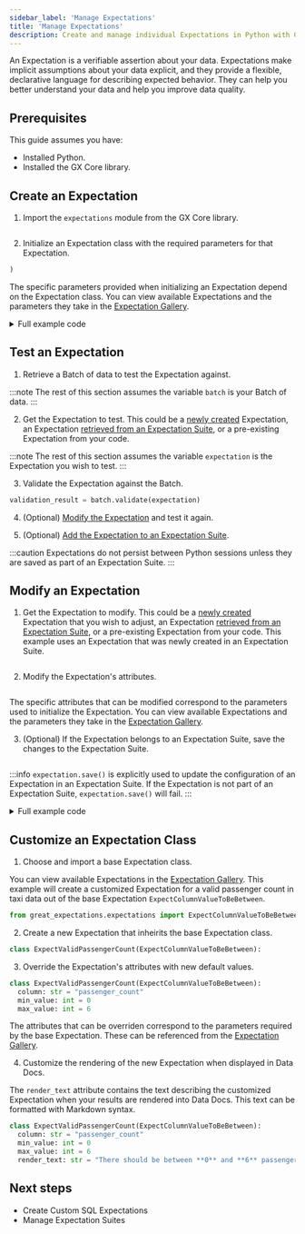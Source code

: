 ```yaml
---
sidebar_label: 'Manage Expectations'
title: 'Manage Expectations'
description: Create and manage individual Expectations in Python with GX Core.
---
```


An Expectation is a verifiable assertion about your data. Expectations make implicit assumptions about your data explicit, and they provide a flexible, declarative language for describing expected behavior. They can help you better understand your data and help you improve data quality. 

## Prerequisites

This guide assumes you have:

- Installed Python.
- Installed the GX Core library.

## Create an Expectation

1. Import the `expectations` module from the GX Core library.
   
  ```python name="tests/integration/docusaurus/core/expectations/create_an_expectation.py imports"
  ```

2. Initialize an Expectation class with the required parameters for that Expectation.

  ```python name="tests/integration/docusaurus/core/expectations/create_an_expectation.py initialize Expectations"
)
  ```

  The specific parameters provided when initializing an Expectation depend on the Expectation class.  You can view available Expectations and the parameters they take in the [Expectation Gallery](https://greatexpectations.io/expectations).

<details><summary>Full example code</summary>
<p>

```python name="tests/integration/docusaurus/core/expectations/create_an_expectation.py full example code"
```

</p>
</details>

## Test an Expectation

1. Retrieve a Batch of data to test the Expectation against.

  :::note
  The rest of this section assumes the variable `batch` is your Batch of data.
  :::

2. Get the Expectation to test.  This could be a [newly created](#create-an-expectation) Expectation, an Expectation [retrieved from an Expectation Suite](/core/expectation_suites/manage_expectation_suites.md#get-an-expectation), or a pre-existing Expectation from your code.
  
  :::note
  The rest of this section assumes the variable `expectation` is the Expectation you wish to test.
  :::

3. Validate the Expectation against the Batch.

  ```python
validation_result = batch.validate(expectation)
  ```

4. (Optional) [Modify the Expectation](#modify-an-expectation) and test it again.
 
5. (Optional) [Add the Expectation to an Expectation Suite](/core/expectation_suites/manage_expectation_suites.md#add-expectations-to-an-expectation-suite).
   
  :::caution 
  Expectations do not persist between Python sessions unless they are saved as part of an Expectation Suite.
  :::

## Modify an Expectation

1. Get the Expectation to modify.  This could be a [newly created](#create-an-expectation) Expectation that you wish to adjust, an Expectation [retrieved from an Expectation Suite](/core/expectation_suites/manage_expectation_suites.md#get-an-expectation), or a pre-existing Expectation from your code.  This example uses an Expectation that was newly created in an Expectation Suite.
  ```python name="core/expectations/_examples/edit_an_expectation.py get expectation"
  ```

2. Modify the Expectation's attributes.
  ```python name="core/expectations/_examples/edit_an_expectation.py modify attributes"
  ```
  The specific attributes that can be modified correspond to the parameters used to initialize the Expectation.  You can view available Expectations and the parameters they take in the [Expectation Gallery](https://greatexpectations.io/expectations).

3. (Optional) If the Expectation belongs to an Expectation Suite, save the changes to the Expectation Suite.
  ```python name="core/expectations/_examples/edit_an_expectation.py save the Expectation"
  ```
  :::info
  `expectation.save()` is explicitly used to update the configuration of an Expectation in an Expectation Suite.  If the Expectation is not part of an Expectation Suite, `expectation.save()` will fail.
  :::

<details><summary>Full example code</summary>
<p>

```python name="core/expectations/_examples/edit_an_expectation.py full example code
```

</p>
</details>

## Customize an Expectation Class

1. Choose and import a base Expectation class.

  You can view available Expectations in the [Expectation Gallery](https://greatexpectations.io/expectations).  This example will create a customized Expectation for a valid passenger count in taxi data out of the base Expectation `ExpectColumnValueToBeBetween`.

  ```python
from great_expectations.expectations import ExpectColumnValueToBeBetween
  ```


2. Create a new Expectation that inheirits the base Expectation class.

 ```python
class ExpectValidPassengerCount(ExpectColumnValueToBeBetween):
 ```

3. Override the Expectation's attributes with new default values.

  ```python
class ExpectValidPassengerCount(ExpectColumnValueToBeBetween):
    column: str = "passenger_count"
    min_value: int = 0
    max_value: int = 6
  ```

  The attributes that can be overriden correspond to the parameters required by the base Expectation.  These can be referenced from the [Expectation Gallery](https://greatexpectations.io/expectations).

4. Customize the rendering of the new Expectation when displayed in Data Docs.

  The `render_text` attribute contains the text describing the customized Expectation when your results are rendered into Data Docs.  This text can be formatted with Markdown syntax.

  ```python
class ExpectValidPassengerCount(ExpectColumnValueToBeBetween):
    column: str = "passenger_count"
    min_value: int = 0
    max_value: int = 6
    render_text: str = "There should be between **0** and **6** passengers."
  ```
  


## Next steps

- Create Custom SQL Expectations
- Manage Expectation Suites
